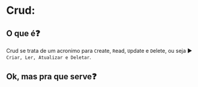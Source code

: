 # Crud:

## O que é❓
Crud se trata de um acronimo para `C`reate, `R`ead, `U`pdate e `D`elete, ou seja ▶️ `Criar, Ler, Atualizar e Deletar`.

 ## Ok, mas pra que serve❓
 
